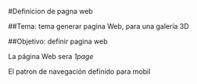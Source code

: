 #Definicion de pagna web

##Tema: tema generar pagina Web, para una galería 3D

##Objetivo: definir pagina web

La página Web sera *1page*

El patron de navegación definido para mobil
